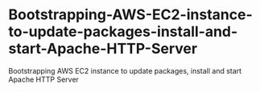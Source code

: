 # Bootstrapping-AWS-EC2-instance-to-update-packages-install-and-start-Apache-HTTP-Server
Bootstrapping AWS EC2 instance to update packages, install and start Apache HTTP Server
